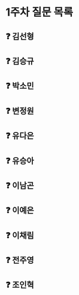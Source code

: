 # 1주차 질문 목록

## ❓ 김선형

## ❓ 김승규

## ❓ 박소민

## ❓ 변정원

## ❓ 유다은

## ❓ 유승아

## ❓ 이남곤

## ❓ 이예은

## ❓ 이채림

## ❓ 전주영

## ❓ 조인혁
